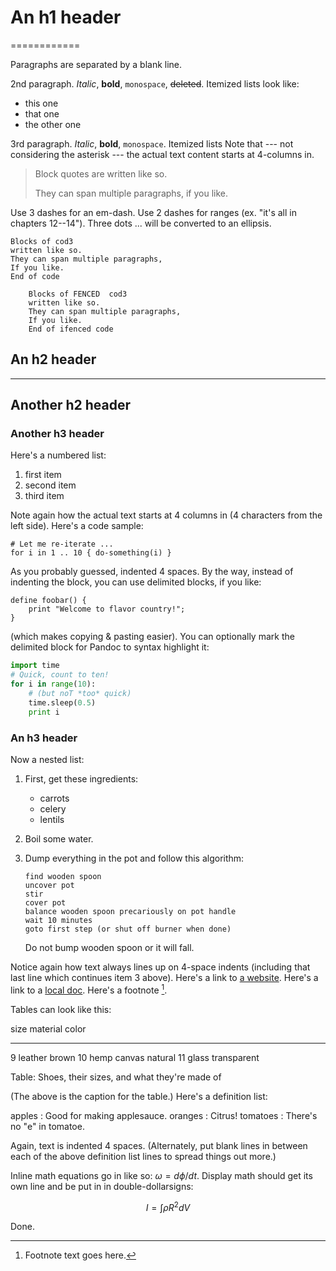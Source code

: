 # An h1 header #
============

Paragraphs are separated by a blank line.

2nd paragraph. *Italic*, **bold**, `monospace`, ~~deleted~~. Itemized lists
look like:

  * this one
  * that one
  * the other one

3rd paragraph. _Italic_, __bold__, `monospace`. Itemized lists
Note that --- not considering the asterisk --- the actual text
content starts at 4-columns in.

> Block quotes are
> written like so.
>
> They can span multiple paragraphs,
> if you like.

Use 3 dashes for an em-dash. Use 2 dashes for ranges (ex. "it's all in
chapters 12--14"). Three dots ... will be converted to an ellipsis.


    Blocks of cod3
    written like so.
    They can span multiple paragraphs,
    If you like.
    End of code

~~~
    Blocks of FENCED  cod3
    written like so.
    They can span multiple paragraphs,
    If you like.
    End of ifenced code
~~~

## An h2 header
------------

## Another h2 header
### Another h3 header

Here's a numbered list:

 1. first item
 2. second item
 3. third item

Note again how the actual text starts at 4 columns in (4 characters
from the left side). Here's a code sample:

    # Let me re-iterate ...
    for i in 1 .. 10 { do-something(i) }

As you probably guessed, indented 4 spaces. By the way, instead of
indenting the block, you can use delimited blocks, if you like:

~~~
define foobar() {
    print "Welcome to flavor country!";
}
~~~

(which makes copying & pasting easier). You can optionally mark the
delimited block for Pandoc to syntax highlight it:

~~~python
import time
# Quick, count to ten!
for i in range(10):
    # (but noT *too* quick)
    time.sleep(0.5)
    print i
~~~



### An h3 header ###

Now a nested list:

 1. First, get these ingredients:

      * carrots
      * celery
      * lentils

 2. Boil some water.

 3. Dump everything in the pot and follow
    this algorithm:

        find wooden spoon
        uncover pot
        stir
        cover pot
        balance wooden spoon precariously on pot handle
        wait 10 minutes
        goto first step (or shut off burner when done)

    Do not bump wooden spoon or it will fall.

Notice again how text always lines up on 4-space indents (including
that last line which continues item 3 above). Here's a link to [a
website](http://foo.bar). Here's a link to a [local
doc](local-doc.html). Here's a footnote [^1].

[^1]: Footnote text goes here.

Tables can look like this:

size  material      color
----  ------------  ------------
9     leather       brown
10    hemp canvas   natural
11    glass         transparent

Table: Shoes, their sizes, and what they're made of

(The above is the caption for the table.) Here's a definition list:

apples
  : Good for making applesauce.
oranges
  : Citrus!
tomatoes
  : There's no "e" in tomatoe.

Again, text is indented 4 spaces. (Alternately, put blank lines in
between each of the above definition list lines to spread things
out more.)

Inline math equations go in like so: $\omega = d\phi / dt$. Display
math should get its own line and be put in in double-dollarsigns:

$$I = \int \rho R^{2} dV$$

Done.
